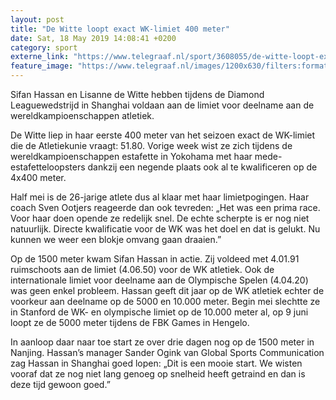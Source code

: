 ```yaml
---
layout: post
title: "De Witte loopt exact WK-limiet 400 meter"
date: Sat, 18 May 2019 14:08:41 +0200
category: sport
externe_link: "https://www.telegraaf.nl/sport/3608055/de-witte-loopt-exact-wk-limiet-400-meter"
feature_image: "https://www.telegraaf.nl/images/1200x630/filters:format(jpeg):quality(80)/cdn-kiosk-api.telegraaf.nl/2f6eb336-7969-11e9-abf7-02d2fb1aa1d7.jpg"
---
```


<p class="intro">Sifan Hassan en Lisanne de Witte hebben tijdens de Diamond Leaguewedstrijd in Shanghai voldaan aan de limiet voor deelname aan de wereldkampioenschappen atletiek.</p> <p>De Witte liep in haar eerste 400 meter van het seizoen exact de WK-limiet die de Atletiekunie vraagt: 51.80. Vorige week wist ze zich tijdens de wereldkampioenschappen estafette in Yokohama met haar mede-estafetteloopsters dankzij een negende plaats ook al te kwalificeren op de 4x400 meter.</p><p>Half mei is de 26-jarige atlete dus al klaar met haar limietpogingen. Haar coach Sven Ootjers reageerde dan ook tevreden: „Het was een prima race. Voor haar doen opende ze redelijk snel. De echte scherpte is er nog niet natuurlijk. Directe kwalificatie voor de WK was het doel en dat is gelukt. Nu kunnen we weer een blokje omvang gaan draaien.”</p><p>Op de 1500 meter kwam Sifan Hassan in actie. Zij voldeed met 4.01.91 ruimschoots aan de limiet (4.06.50) voor de WK atletiek. Ook de internationale limiet voor deelname aan de Olympische Spelen (4.04.20) was geen enkel probleem. Hassan geeft dit jaar op de WK atletiek echter de voorkeur aan deelname op de 5000 en 10.000 meter. Begin mei slechtte ze in Stanford de WK- en olympische limiet op de 10.000 meter al, op 9 juni loopt ze de 5000 meter tijdens de FBK Games in Hengelo.</p><p>In aanloop daar naar toe start ze over drie dagen nog op de 1500 meter in Nanjing. Hassan’s manager Sander Ogink van Global Sports Communication zag Hassan in Shanghai goed lopen: „Dit is een mooie start. We wisten vooraf dat ze nog niet lang genoeg op snelheid heeft getraind en dan is deze tijd gewoon goed.”</p>
